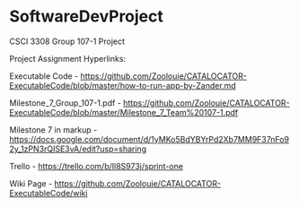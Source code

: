 # SoftwareDevProject
CSCI 3308 Group 107-1 Project



Project Assignment Hyperlinks:

Executable Code - https://github.com/Zoolouie/CATALOCATOR-ExecutableCode/blob/master/how-to-run-app-by-Zander.md


Milestone_7_Group_107-1.pdf -   https://github.com/Zoolouie/CATALOCATOR-ExecutableCode/blob/master/Milestone_7_Team%20107-1.pdf


Milestone 7 in markup -  https://docs.google.com/document/d/1yMKo5BdYBYrPd2Xb7MM9F37nFo92y_1zPN3rQISE3vA/edit?usp=sharing

Trello -  https://trello.com/b/Il8S973j/sprint-one


Wiki Page - https://github.com/Zoolouie/CATALOCATOR-ExecutableCode/wiki
